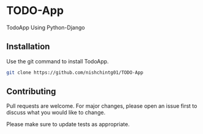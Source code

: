 # TODO-App
TodoApp Using Python-Django

## Installation

Use the git command to install TodoApp.

```bash
git clone https://github.com/nishchintg01/TODO-App
```
## Contributing
Pull requests are welcome. For major changes, please open an issue first to discuss what you would like to change.

Please make sure to update tests as appropriate.
